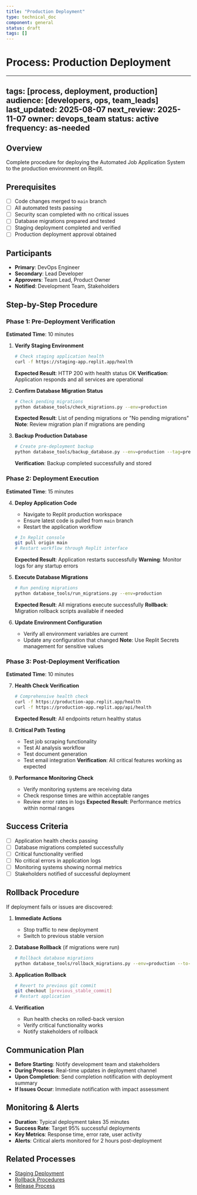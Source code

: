 ```yaml
---
title: "Production Deployment"
type: technical_doc
component: general
status: draft
tags: []
---
```


# Process: Production Deployment

---
tags: [process, deployment, production]
audience: [developers, ops, team_leads]
last_updated: 2025-08-07
next_review: 2025-11-07
owner: devops_team
status: active
frequency: as-needed
---

## Overview
Complete procedure for deploying the Automated Job Application System to the production environment on Replit.

## Prerequisites
- [ ] Code changes merged to `main` branch
- [ ] All automated tests passing
- [ ] Security scan completed with no critical issues
- [ ] Database migrations prepared and tested
- [ ] Staging deployment completed and verified
- [ ] Production deployment approval obtained

## Participants
- **Primary**: DevOps Engineer
- **Secondary**: Lead Developer
- **Approvers**: Team Lead, Product Owner
- **Notified**: Development Team, Stakeholders

## Step-by-Step Procedure

### Phase 1: Pre-Deployment Verification
**Estimated Time**: 10 minutes

1. **Verify Staging Environment**
   ```bash
   # Check staging application health
   curl -f https://staging-app.replit.app/health
   ```
   **Expected Result**: HTTP 200 with health status OK
   **Verification**: Application responds and all services are operational

2. **Confirm Database Migration Status**
   ```bash
   # Check pending migrations
   python database_tools/check_migrations.py --env=production
   ```
   **Expected Result**: List of pending migrations or "No pending migrations"
   **Note**: Review migration plan if migrations are pending

3. **Backup Production Database**
   ```bash
   # Create pre-deployment backup
   python database_tools/backup_database.py --env=production --tag=pre-deployment-$(date +%Y%m%d-%H%M%S)
   ```
   **Verification**: Backup completed successfully and stored

### Phase 2: Deployment Execution
**Estimated Time**: 15 minutes

4. **Deploy Application Code**
   - Navigate to Replit production workspace
   - Ensure latest code is pulled from `main` branch
   - Restart the application workflow
   ```bash
   # In Replit console
   git pull origin main
   # Restart workflow through Replit interface
   ```
   **Expected Result**: Application restarts successfully
   **Warning**: Monitor logs for any startup errors

5. **Execute Database Migrations**
   ```bash
   # Run pending migrations
   python database_tools/run_migrations.py --env=production
   ```
   **Expected Result**: All migrations execute successfully
   **Rollback**: Migration rollback scripts available if needed

6. **Update Environment Configuration**
   - Verify all environment variables are current
   - Update any configuration that changed
   **Note**: Use Replit Secrets management for sensitive values

### Phase 3: Post-Deployment Verification
**Estimated Time**: 10 minutes

7. **Health Check Verification**
   ```bash
   # Comprehensive health check
   curl -f https://production-app.replit.app/health
   curl -f https://production-app.replit.app/api/health
   ```
   **Expected Result**: All endpoints return healthy status

8. **Critical Path Testing**
   - Test job scraping functionality
   - Test AI analysis workflow
   - Test document generation
   - Test email integration
   **Verification**: All critical features working as expected

9. **Performance Monitoring Check**
   - Verify monitoring systems are receiving data
   - Check response times are within acceptable ranges
   - Review error rates in logs
   **Expected Result**: Performance metrics within normal ranges

## Success Criteria
- [ ] Application health checks passing
- [ ] Database migrations completed successfully
- [ ] Critical functionality verified
- [ ] No critical errors in application logs
- [ ] Monitoring systems showing normal metrics
- [ ] Stakeholders notified of successful deployment

## Rollback Procedure
If deployment fails or issues are discovered:

1. **Immediate Actions**
   - Stop traffic to new deployment
   - Switch to previous stable version

2. **Database Rollback** (if migrations were run)
   ```bash
   # Rollback database migrations
   python database_tools/rollback_migrations.py --env=production --to-version=[previous_version]
   ```

3. **Application Rollback**
   ```bash
   # Revert to previous git commit
   git checkout [previous_stable_commit]
   # Restart application
   ```

4. **Verification**
   - Run health checks on rolled-back version
   - Verify critical functionality works
   - Notify stakeholders of rollback

## Communication Plan
- **Before Starting**: Notify development team and stakeholders
- **During Process**: Real-time updates in deployment channel
- **Upon Completion**: Send completion notification with deployment summary
- **If Issues Occur**: Immediate notification with impact assessment

## Monitoring & Alerts
- **Duration**: Typical deployment takes 35 minutes
- **Success Rate**: Target 95% successful deployments
- **Key Metrics**: Response time, error rate, user activity
- **Alerts**: Critical alerts monitored for 2 hours post-deployment

## Related Processes
- [Staging Deployment](staging_deployment.md)
- [Rollback Procedures](rollback_procedures.md)
- [Release Process](../release_management/release_process.md)